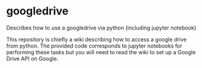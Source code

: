 # googledrive
Describes how to use a googledrive via python (including jupyter notebook)


This repository is chiefly a wiki describing how to access a google drive from python.
The provided code corresponds to jupyter notebooks for performing these tasks but
you will need to read the wiki to set up a Google Drive API on Google.
